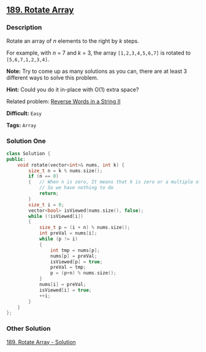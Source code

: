 ## [189. Rotate Array](https://leetcode.com/problems/rotate-array/#/description)

### Description

Rotate an array of _n_ elements to the right by _k_ steps.

For example, with _n_ = 7 and _k_ = 3, the array `[1,2,3,4,5,6,7]` is rotated to `[5,6,7,1,2,3,4]`.

**Note:**
Try to come up as many solutions as you can, there are at least 3 different ways to solve this problem.

**Hint:**
Could you do it in-place with O(1) extra space?

Related problem: [Reverse Words in a String II](https://leetcode.com/problems/reverse-words-in-a-string-ii/)

**Difficult:** `Easy`

**Tags:** `Array`

### Solution One

```c++
class Solution {
public:
    void rotate(vector<int>& nums, int k) {
        size_t n = k % nums.size();
        if (n == 0)
        {	// When n is zero, It means that k is zero or a multiple of nums.size()
            // So we have nothing to do
            return;
        }
        size_t i = 0;
        vector<bool> isViewed(nums.size(), false);
        while (!isViewed[i])
        {
            size_t p = (i + n) % nums.size();
            int preVal = nums[i];
            while (p != i)
            {
                int tmp = nums[p];
                nums[p] = preVal;
                isViewed[p] = true;
                preVal = tmp;
                p = (p+n) % nums.size();
            }
            nums[i] = preVal;
            isViewed[i] = true;
            ++i;
        }
    }
};
```

### Other Solution

[189. Rotate Array - Solution](https://leetcode.com/problems/rotate-array/#/solution)
